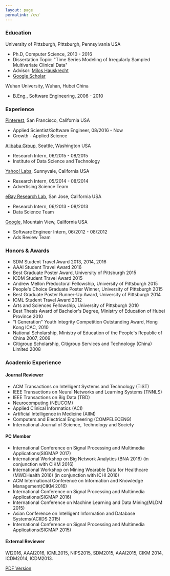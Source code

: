 ```yaml
---
layout: page
permalink: /cv/
---
```


### Education

University of Pittsburgh, Pittsburgh, Pennsylvania USA

* Ph.D, Computer Science, 2010 - 2016
* Dissertation Topic:  "Time Series Modeling of Irregularly Sampled Multivariate Clinical Data" 
* Advisor: [Milos Hauskrecht](http://people.cs.pitt.edu/~milos/) 
* [Google Scholar](http://scholar.google.com/citations?user=rRTzNm0AAAAJ)


Wuhan University, Wuhan, Hubei China

* B.Eng., Software Engineering, 2006 - 2010


### Experience

[Pinterest](http://www.pinterest.com/), San Francisco, California USA

* Applied Scientist/Software Engineer, 08/2016 - Now 
* Growth - Applied Science

[Alibaba Group](http://data.alibaba.com/), Seattle, Washington USA

* Research Intern, 06/2015 - 08/2015
* Institute of Data Science and Technology

[Yahoo! Labs](https://labs.yahoo.com/), Sunnyvale, California USA

* Research Intern, 05/2014 - 08/2014
* Advertising Science Team

[eBay Research Lab](http://labs.ebay.com/), San Jose, California USA

* Research Intern, 06/2013 - 08/2013
* Data Science Team

[Google](http://www.google.com/), Mountain View, California USA

* Software Engineer Intern, 06/2012 - 08/2012
* Ads Review Team

### Honors & Awards

* SDM Student Travel Award 2013, 2014, 2016
* AAAI Student Travel Award 2016
* Best Graduate Poster Award, University of Pittsburgh 2015
* ICDM Student Travel Award 2015
* Andrew Mellon Predoctoral Fellowship, University of Pittsburgh 2015
* People's Choice Graduate Poster Winner, University of Pittsburgh 2015
* Best Graduate Poster Runner-Up Award, University of Pittsburgh 2014
* ICML Student Travel Award 2012
* Arts and Sciences Fellowship, University of Pittsburgh 2010
* Best Thesis Award of Bachelor's Degree, Ministry of Education of Hubei Province 2010
* "I Generation" Youth Integrity Competition Outstanding Award, Hong Kong ICAC, 2010
* National Scholarship, Ministry of Education of the People's Republic of China  2007, 2009
* Citigroup Scholarship, Citigroup Services and Technology (China) Limited 2008


### Academic Experience

#### Journal Reviewer

* ACM Transactions on Intelligent Systems and Technology (TIST)
* IEEE Transactions on Neural Networks and Learning Systems (TNNLS)
* IEEE Transactions on Big Data (TBD)
* Neurocomputing (NEUCOM)
* Applied Clinical Informatics (ACI)
* Artificial Intelligence in Medicine (AIIM)
* Computers and Electrical Engineering (COMPELECENG)
* International Journal of Science, Technology and Society

#### PC Member

* International Conference on Signal Processing and Multimedia Applications(SIGMAP 2017)
* International Workshop on Big Network Analytics (BNA 2016) (in conjunction with CIKM 2016) 
* International Workshop on Mining Wearable Data for Healthcare (MWDHealth 2016) (in conjunction with ICHI 2016) 
* ACM International Conference on Information and Knowledge Management(CIKM 2016)
* International Conference on Signal Processing and Multimedia Applications(SIGMAP 2016)
* International Conference on Machine Learning and Data Mining(MLDM 2015)
* Asian Conference on Intelligent Information and Database Systems(ACIIDS 2015)
* International Conference on Signal Processing and Multimedia Applications(SIGMAP 2015)

#### External Reviewer

WI2016, AAAI2016, ICML2015, NIPS2015, SDM2015, AAAI2015, CIKM 2014, ICDM2014, ICDM2013.


<div class="mt3">
  <a href="{{ site.baseurl }}/download/zitao-cv.pdf" class="button button-blue button-big">PDF Version</a>
</div>
